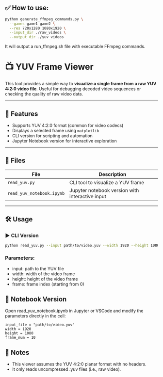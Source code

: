 ## ✅ How to use:

``` bash
python generate_ffmpeg_commands.py \
  --games game1 game2 \
  --res 720x1280 1080x1920 \
  --input_dir ./raw_videos \
  --output_dir ./yuv_videos
```
It will output a run_ffmpeg.sh file with executable FFmpeg commands.

# 📺 YUV Frame Viewer

This tool provides a simple way to **visualize a single frame from a raw YUV 4:2:0 video file**. Useful for debugging decoded video sequences or checking the quality of raw video data.

---

## 🧩 Features

- Supports YUV 4:2:0 format (common for video codecs)
- Displays a selected frame using `matplotlib`
- CLI version for scripting and automation
- Jupyter Notebook version for interactive exploration

---

## 📁 Files

| File                  | Description                                   |
|-----------------------|-----------------------------------------------|
| `read_yuv.py`         | CLI tool to visualize a YUV frame             |
| `read_yuv_notebook.ipynb` | Jupyter notebook version with interactive input |

---

## 🛠️ Usage

### ▶️ CLI Version

```bash
python read_yuv.py --input path/to/video.yuv --width 1920 --height 1080 --frame 10
```

### Parameters:
- input: path to the YUV file
- width: width of the video frame
- height: height of the video frame
- frame: frame index (starting from 0)

## 🧪 Notebook Version
Open read_yuv_notebook.ipynb in Jupyter or VSCode and modify the parameters directly in the cell:

```
input_file = "path/to/video.yuv"
width = 1920
height = 1080
frame_num = 10
```
## 📌 Notes
- This viewer assumes the YUV 4:2:0 planar format with no headers.
- It only reads uncompressed .yuv files (i.e., raw video).
